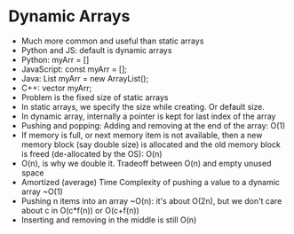 # Dynamic Arrays

- Much more common and useful than static arrays
- Python and JS: default is dynamic arrays
- Python: myArr = []
- JavaScript: const myArr = [];
- Java: List<Integer> myArr = new ArrayList<Integer>();
- C++: vector<int> myArr;
- Problem is the fixed size of static arrays
- In static arrays, we specify the size while creating. Or default size.
- In dynamic array, internally a pointer is kept for last index of the array
- Pushing and popping: Adding and removing at the end of the array: O(1)
- If memory is full, or next memory item is not available, then a new memory block (say double size) is allocated and the old memory block is freed (de-allocated by the OS): O(n)
- O(n), is why we double it. Tradeoff between O(n) and empty unused space
- Amortized (average) Time Complexity of pushing a value to a dynamic array ~O(1)
- Pushing n items into an array ~O(n): it's about O(2n), but we don't care about c in O(c*f(n)) or O(c+f(n))
- Inserting and removing in the middle is still O(n)
